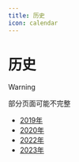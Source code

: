 ```yaml
---
title: 历史
icon: calendar
---
```


# 历史

> [!warning]
> 部分页面可能不完整

- [2019年](2019/)
- [2020年](2020/)
- [2022年](2022/)
- [2023年](2023/)

